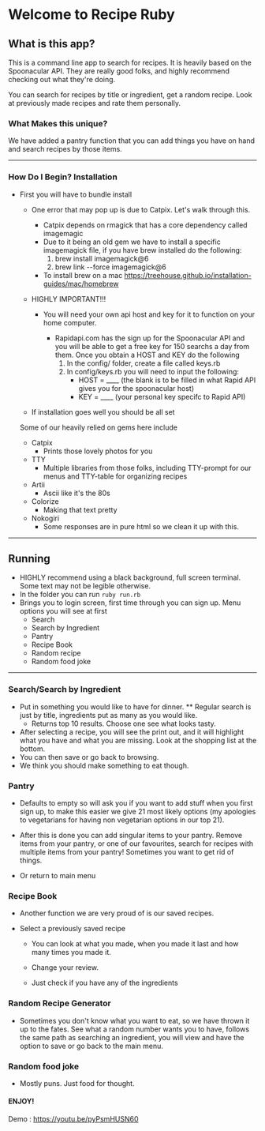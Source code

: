 # Welcome to Recipe Ruby

## What is this app?

This is a command line app to search for recipes.  It is heavily based on the Spoonacular API.  They are really good folks, and highly recommend checking out what they're doing.

You can search for recipes by title or ingredient, get a random recipe.  Look at previously made recipes and rate them personally.

### What Makes this unique?

We have added a pantry function that you can add things you have on hand and search recipes by those items.  

--- 
### How Do I Begin? Installation
- First you will have to bundle install
    - One error that may pop up is due to Catpix. Let's walk through this.  
        - Catpix depends on rmagick that has a core dependency called imagemagic
        - Due to it being an old gem we have to install a specific imagemagick file, if you have brew installed do the following:
             1. brew install imagemagick@6 
             2. brew link --force imagemagick@6

        * To install brew on a mac https://treehouse.github.io/installation-guides/mac/homebrew
    
    - HIGHLY IMPORTANT!!!
        - You will need your own api host and key for it to function on your home computer.

            * Rapidapi.com has the sign up for the Spoonacular API and you will be able to get a free key for 150 searchs a day from them.  Once you obtain a HOST and KEY do the following
                1. In the config/ folder, create a file called keys.rb
                2. In config/keys.rb you will need to input the following:
                    * HOST = ____ (the blank is to be filled in what Rapid API gives you for the spoonacular host)
                    * KEY = ____ (your personal key specifc to Rapid API)

    - If installation goes well you should be all set

    Some of our heavily relied on gems here include
    
    - Catpix 
        - Prints those lovely photos for you
    - TTY
        - Multiple libraries from those folks, including TTY-prompt for our menus and TTY-table for organizing recipes
    - Artii
        - Ascii like it's the 80s
    - Colorize
        - Making that text pretty
    - Nokogiri
        - Some responses are in pure html so we clean it up with this.  
    

---

## Running

- HIGHLY recommend using a black background, full screen terminal.  Some text may not be legible otherwise.
- In the folder you can run `ruby run.rb`
- Brings you to login screen, first time through you can sign up.  Menu options you will see at first
    - Search
    - Search by Ingredient
    - Pantry
    - Recipe Book
    - Random recipe
    - Random food joke

---

### Search/Search by Ingredient

- Put in something you would like to have for dinner. ** Regular search is just by title, ingredients put as many as you would like.  
    * Returns top 10 results.  Choose one see what looks tasty.
- After selecting a recipe, you will see the print out, and it will highlight what you have and what you are missing.  Look at the shopping list at the bottom.
- You can then save or go back to browsing.
- We think you should make something to eat though.

### Pantry
- Defaults to empty so will ask you if you want to add stuff when you first sign up, to make this easier we give 21 most likely options (my apologies to vegetarians for having non vegetarian options in our top 21).  

- After this is done you can add singular items to your pantry.  Remove items from your pantry, or one of our favourites, search for recipes with multiple items from your pantry! Sometimes you want to get rid of things. 

- Or return to main menu

### Recipe Book

- Another function we are very proud of is our saved recipes.  

- Select a previously saved recipe

    - You can look at what you made, when you made it last and how many times you made it.  

    - Change your review.

    - Just check if you have any of the ingredients

### Random Recipe Generator

- Sometimes you don't know what you want to eat, so we have thrown it up to the fates.  See what a random number wants you to have, follows the same path as searching an ingredient, you will view and have the option to save or go back to the main menu.

### Random food joke

- Mostly puns. Just food for thought. 


#### ENJOY!

Demo :
https://youtu.be/pyPsmHUSN60
